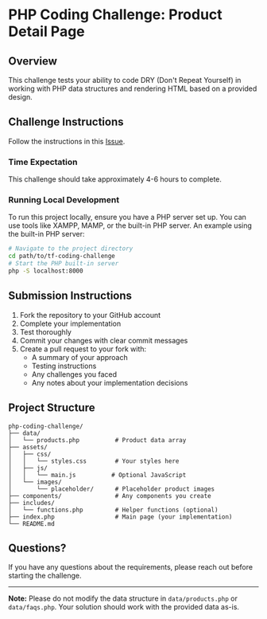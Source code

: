 # PHP Coding Challenge: Product Detail Page

## Overview
This challenge tests your ability to code DRY (Don't Repeat Yourself) in working with PHP data structures and rendering HTML based on a provided design.

## Challenge Instructions
Follow the instructions in this [Issue](https://github.com/temperandforge/TF-Coding-Challenge/issues/1).

### Time Expectation
This challenge should take approximately 4-6 hours to complete.

### Running Local Development
To run this project locally, ensure you have a PHP server set up. You can use tools like XAMPP, MAMP, or the built-in PHP server.
An example using the built-in PHP server:
```bash
# Navigate to the project directory
cd path/to/tf-coding-challenge
# Start the PHP built-in server
php -S localhost:8000
```

## Submission Instructions
1. Fork the repository to your GitHub account
2. Complete your implementation
3. Test thoroughly
4. Commit your changes with clear commit messages
5. Create a pull request to your fork with:
   - A summary of your approach
   - Testing instructions
   - Any challenges you faced
   - Any notes about your implementation decisions

## Project Structure
```
php-coding-challenge/
├── data/
│   └── products.php          # Product data array
├── assets/
│   ├── css/
│   │   └── styles.css        # Your styles here
│   ├── js/
│   │   └── main.js          # Optional JavaScript
│   └── images/
│       └── placeholder/      # Placeholder product images
├── components/               # Any components you create
├── includes/
│   └── functions.php         # Helper functions (optional)
├── index.php                 # Main page (your implementation)
└── README.md
```

## Questions?
If you have any questions about the requirements, please reach out before starting the challenge.

---

**Note:** Please do not modify the data structure in `data/products.php` or `data/faqs.php`. Your solution should work with the provided data as-is.
